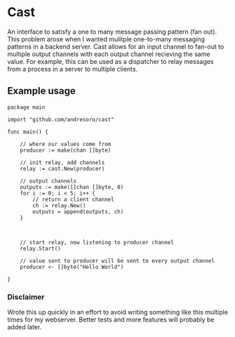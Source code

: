 # Cast
An interface to satisfy a one to many message passing pattern (fan out). This problem arose when I wanted mulitple one-to-many messaging patterns in a backend server. Cast allows for an input channel to fan-out to multiple output channels with each output channel recieving the same value. For example, this can be used as a dispatcher to relay messages from a process in a server to multiple clients.


## Example usage

```golang
package main

import "github.com/andresoro/cast"

func main() {

    // where our values come from
    producer := make(chan []byte)
    
    // init relay, add channels
	relay := cast.New(producer)

	// output channels
	outputs := make([]chan []byte, 0)
	for i := 0; i < 5; i++ {
        // return a client channel 
        ch := relay.New()
        outputs = append(outputs, ch)
	}

	

    // start relay, now listening to producer channel
	relay.Start()

	// value sent to producer will be sent to every output channel
	producer <- []byte("Hello World")

}
```


### Disclaimer

Wrote this up quickly in an effort to avoid writing something like this multiple times for my webserver. Better tests and more features will probably be added later. 
